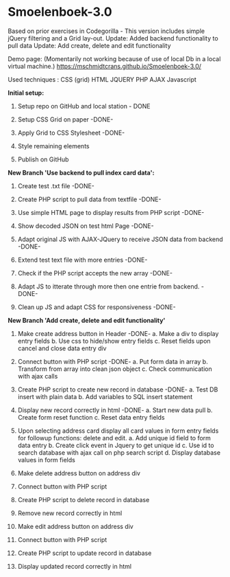 # Smoelenboek-3.0
Based on prior exercises in Codegorilla - This version includes simple jQuery filtering and a Grid lay-out.
Update: Added backend functionality to pull data
Update: Add create, delete and edit functionality

Demo page: (Momentarily not working because of use of local Db in a local virtual machine.) https://mschmidtcrans.github.io/Smoelenboek-3.0/

Used techniques :
CSS (grid)
HTML
JQUERY
PHP
AJAX
Javascript

<b>Initial setup:</b>

1. Setup repo on GitHub and local station - DONE

2. Setup CSS Grid on paper -DONE-

3. Apply Grid to CSS Stylesheet -DONE-

4. Style remaining elements

5. Publish on GitHub


<b>New Branch 'Use backend to pull index card data':</b>

1. Create test .txt file -DONE-

2. Create PHP script to pull data from textfile -DONE-

3. Use simple HTML page to display results from PHP script -DONE-

4. Show decoded JSON on test html Page -DONE-

5. Adapt original JS with AJAX-JQuery to receive JSON data from backend -DONE-

6. Extend test text file with more entries -DONE-

7. Check if the PHP script accepts the new array -DONE-

8. Adapt JS to itterate through more then one entrie from backend. -DONE-

9. Clean up JS and adapt CSS for responsiveness -DONE-

<b>New Branch 'Add create, delete and edit functionality'</b>

1. Make create address button in Header -DONE-
    a. Make a div to display entry fields
    b. Use css to hide/show entry fields
    c. Reset fields upon cancel and close data entry div

2. Connect button with PHP script -DONE-
    a. Put form data in array
    b. Transform from array into clean json object
    c. Check communication with ajax calls

3. Create PHP script to create new record in database -DONE-
    a. Test DB insert with plain data
    b. Add variables to SQL insert statement

4. Display new record correctly in html -DONE-
    a. Start new data pull
    b. Create form reset function
    c. Reset data entry fields

5. Upon selecting address card display all card values in form entry fields for followup functions: delete and edit.
    a. Add unique id field to form data entry
    b. Create click event in Jquery to get unique id
    c. Use id to search database with ajax call on php search script
    d. Display database values in form fields

5. Make delete address button on address div

6. Connect button with PHP script

7. Create PHP script to delete record in database

8. Remove new record correctly in html

9. Make edit address button on address div

10. Connect button with PHP script

11. Create PHP script to update record in database

12. Display updated record correctly in html
